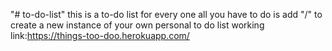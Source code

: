 "# to-do-list" 
this is a to-do list for every one all you have to do is add "/<your name>" to create a new instance of your own personal to do list
 working link:https://things-too-doo.herokuapp.com/
